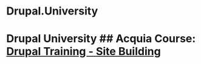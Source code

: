 # Drupal.University
# Drupal University ## Acquia Course: [Drupal Training - Site Building](https://www.youtube.com/playlist?list=PLpVC00PAQQxGFC06mLqoPT4hHaA1Ykn2Z)
